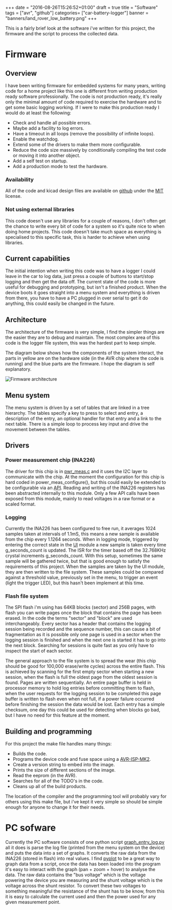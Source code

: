 +++
date = "2016-08-26T15:26:52+01:00"
draft = true
title = "Software"
tags = ["avr", "github"]
categories= ["car-battery-logger"]
banner = "banners/land_rover_low_battery.png"
+++

This is a fairly brief look at the software i've written for this project, the firmware and the script to process the collected data.
<!--more-->

# Firmware

## Overview
I have been writing firmware for embedded systems for many years, writing code for a home project like this one is different from writing production ready software professionally. The code is not production ready, it's really only the minimal amount of code required to exercise the hardware and to get some basic logging working. If I were to make this production ready I would do at least the following:

- Check and handle all possible errors.
- Maybe add a facility to log errors.
- Have a timeout in all loops (remove the possibility of infinite loops).
- Enable the watchdog.
- Extend some of the drivers to make them more configurable.
- Reduce the code size massively by conditionally compiling the test code or moving it into another object.
- Add a self test on startup.
- Add a production mode to test the hardware.

### Availability
All of the code and kicad design files are available on [github](https://github.com/sbaconbits/car_battery_logger) under the [MIT](https://en.wikipedia.org/wiki/MIT_License) license.

### Not using external libraries
This code doesn't use any libraries for a couple of reasons, I don't often get the chance to write every bit of code for a system so it's quite nice to when doing home projects. This code doesn't take much space as everything is specialised to this specific task, this is harder to achieve when using libraries.

## Current capabilities
The initial intention when writing this code was to have a logger I could leave in the car to log data, just press a couple of buttons to start/stop logging and then get the data off. The current state of the code is more useful for debugging and prototyping, but isn't a finished product. When the device boots it goes straight into a menu system and everything is driven from there, you have to have a PC plugged in over serial to get it do anything, this could easily be changed in the future.

## Architecture
The architecture of the firmware is very simple, I find the simpler things are the easier they are to debug and maintain. The most complex area of this code is the logger file system, this was the hardest part to keep simple.

The diagram below shows how the components of the system interact, the parts in yellow are on the hardware side (in the AVR chip where the code is running) and the blue parts are the firmware. I hope the diagram is self explanatory.

![Firmware architecture](/images/firmware_architecture.jpg)

## Menu system
The menu system is driven by a set of tables that are linked in a tree hierarchy. The tables specify a key to press to select and entry, a description of the entry, an optional handler for that entry and a link to the next table. There is a simple loop to process key input and drive the movement between the tables.

## Drivers

### Power measurement chip (INA226)
The driver for this chip is in [pwr_meas.c](https://github.com/sbaconbits/car_battery_logger/blob/master/code/pwr_meas.c) and it uses the I2C layer to communicate with the chip. At the moment the configuration for this chip is hard coded in power_meas_configure(), but this could easily be extended to be configurable via an [API](https://en.wikipedia.org/wiki/Application_programming_interface). Reading and writing of the INA226 registers has been abstracted internally to this module. Only a few API calls have been exposed from this module, mainly to read voltages in a raw format or a scaled format.

### Logging
Currently the INA226 has been configured to free run, it averages 1024 samples taken at intervals of 1.1mS, this means a new sample is available from the chip every 1.1264 seconds. When in logging mode, triggered by entering the correct state in the [UI](https://github.com/sbaconbits/car_battery_logger/blob/master/code/ui.c) module a new sample is taken every time g_seconds_count is updated. The ISR for the timer based off the 32.768KHz crystal increments g_seconds_count. With this setup, sometimes the same sample will be gathered twice, but that is good enough to satisfy the requirements of this project. When the samples are taken by the UI module, they are then written to the file system. These samples could be compared against a threshold value, previously set in the menu, to trigger an event (light the trigger LED), but this hasn't been implement at this time.

### Flash file system
The SPI flash i'm using has 64KB blocks (sector) and 256B pages, with flash you can write pages once the block that contains the page has been erased. In the code the terms "sector" and "block" are used interchangeably. Every sector has a header that contains the logging session being recorded and the sequence number, this can cause a bit of fragmentation as it is possible only one page is used in a sector when the logging session is finished and when the next one is started it has to go into the next block. Searching for sessions is quite fast as you only have to inspect the start of each sector.

The general approach to the file system is to spread the wear (this chip should be good for 100,000 erase/write cycles) across the entire flash. This is achieved by scanning for the first empty sector when starting a new session, when the flash is full the oldest page from the oldest session is found. Pages are written sequentially. An entire page buffer is held in processor memory to hold log entries before committing them to flash, when the user requests for the logging session to be completed this page buffer is written to flash even when not full, if a power failure occurred before finishing the session the data would be lost. Each entry has a simple checksum, one day this could be used for detecting when blocks go bad, but I have no need for this feature at the moment.

## Building and programming
For this project the make file handles many things:

- Builds the code.
- Programs the device code and fuse space using a [AVR-ISP-MK2](https://www.olimex.com/Products/AVR/Programmers/AVR-ISP-MK2/open-source-hardware).
- Create a version string to embed into the image.
- Prints the size of different sections of the image.
- Read the eeprom (in the AVR).
- Searches for all of the TODO's in the code.
- Cleans up all of the build products.

The location of the compiler and the programming tool will probably vary for others using this make file, but i've kept it very simple so should be simple enough for anyone to change it for their needs.

# PC sofware
Currently the PC software consists of one python script [graph_entry_log.py](https://github.com/sbaconbits/car_battery_logger/blob/master/code/graph_entry_log.py) all it does is parse the log file (printed from the menu system on the device) and puts the data into a set of graphs. It converts the raw data from the INA226 (stored in flash) into real values. I find [pyplot](http://matplotlib.org/api/pyplot_api.html) to be a great way to graph data from a script, once the data has been loaded into the program it's easy to interact with the graph (pan + zoom + hover) to analyse the data. The raw data contains the "bus voltage" which is the voltage powering the device you are measuring and the shunt voltage which is the voltage across the shunt resistor. To convert these two voltages to something meaningful the resistance of the shunt has to be know, from this it is easy to calculate the current used and then the power used for any given measurement point.



